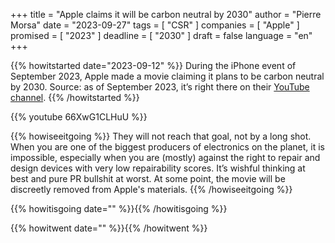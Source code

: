 +++
title     			= "Apple claims it will be carbon neutral by 2030"
author  		  = "Pierre Morsa"
date 		      = "2023-09-27"
tags			 		= [ "CSR" ]
companies			= [ "Apple" ]
promised			= [ "2023" ]
deadline				= [ "2030" ]
draft      		= false
language				= "en"
+++


{{% howitstarted date="2023-09-12" %}}
During the iPhone event of September 2023, Apple made a movie claiming it plans to be carbon neutral by 2030. Source: as of September 2023, it’s right there on their [YouTube channel](https://www.youtube.com/watch?v=66XwG1CLHuU).
{{% /howitstarted %}}

<!--more-->

{{% youtube 66XwG1CLHuU %}}

{{% howiseeitgoing %}}
They will not reach that goal, not by a long shot. When you are one of the biggest producers of electronics on the planet, it is impossible, especially when you are (mostly) against the right to repair and design devices with very low repairability scores. It’s wishful thinking at best and pure PR bullshit at worst. At some point, the movie will be discreetly removed from Apple's materials. 
{{% /howiseeitgoing %}}

{{% howitisgoing date="" %}}{{% /howitisgoing %}}

{{% howitwent date="" %}}{{% /howitwent %}}


